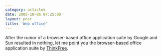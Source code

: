 ```yaml
---
category: articles
date: 2005-10-06 07:25:00
layout: post
title: 'Web office'
---
```


<p>After the rumor of a browser-based office application suite by Google and Sun resulted in nothing, let me point you the browser-based office application suite by <a href="http://www.thinkfree.com">ThinkFree</a>.</p>
